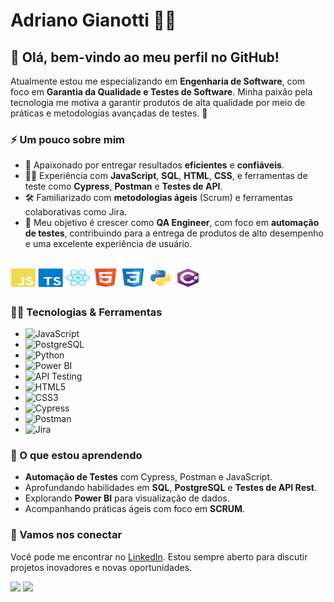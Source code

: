 # Adriano Gianotti 👨‍💻

## 👋 Olá, bem-vindo ao meu perfil no GitHub!

Atualmente estou me especializando em **Engenharia de Software**, com foco em **Garantia da Qualidade e Testes de Software**. Minha paixão pela tecnologia me motiva a garantir produtos de alta qualidade por meio de práticas e metodologias avançadas de testes. 🚀

### ⚡ Um pouco sobre mim

- 🎯 Apaixonado por entregar resultados **eficientes** e **confiáveis**.
- 👨‍💻 Experiência com **JavaScript**, **SQL**, **HTML**, **CSS**, e ferramentas de teste como **Cypress**, **Postman** e **Testes de API**.
- 🛠 Familiarizado com **metodologias ágeis** (Scrum) e ferramentas colaborativas como Jira.
- 💼 Meu objetivo é crescer como **QA Engineer**, com foco em **automação de testes**, contribuindo para a entrega de produtos de alto desempenho e uma excelente experiência de usuário.

<div style="display: inline_block"><br>
  <img align="center" alt="Rafa-Js" height="30" width="40" src="https://raw.githubusercontent.com/devicons/devicon/master/icons/javascript/javascript-plain.svg">
  <img align="center" alt="Rafa-Ts" height="30" width="40" src="https://raw.githubusercontent.com/devicons/devicon/master/icons/typescript/typescript-plain.svg">
  <img align="center" alt="Rafa-React" height="30" width="40" src="https://raw.githubusercontent.com/devicons/devicon/master/icons/react/react-original.svg">
  <img align="center" alt="Rafa-HTML" height="30" width="40" src="https://raw.githubusercontent.com/devicons/devicon/master/icons/html5/html5-original.svg">
  <img align="center" alt="Rafa-CSS" height="30" width="40" src="https://raw.githubusercontent.com/devicons/devicon/master/icons/css3/css3-original.svg">
  <img align="center" alt="Rafa-Python" height="30" width="40" src="https://raw.githubusercontent.com/devicons/devicon/master/icons/python/python-original.svg">
  <img align="center" alt="Rafa-Csharp" height="30" width="40" src="https://raw.githubusercontent.com/devicons/devicon/master/icons/csharp/csharp-original.svg">
</div>
  
  ##
 

### 🧑‍🔬 Tecnologias & Ferramentas

- ![JavaScript](https://img.shields.io/badge/-JavaScript-F7DF1E?style=flat&logo=javascript&logoColor=black)
- ![PostgreSQL](https://img.shields.io/badge/-PostgreSQL-4479A1?style=flat&logo=postgresql&logoColor=white)
- ![Python](https://img.shields.io/badge/-Python-3776AB?style=flat&logo=python&logoColor=white)
- ![Power BI](https://img.shields.io/badge/-Power_BI-F2C811?style=flat&logo=powerbi&logoColor=black)
- ![API Testing](https://img.shields.io/badge/-API_Testing-FF6C37?style=flat&logo=postman&logoColor=white)
- ![HTML5](https://img.shields.io/badge/-HTML5-E34F26?style=flat&logo=html5&logoColor=white)
- ![CSS3](https://img.shields.io/badge/-CSS3-1572B6?style=flat&logo=css3&logoColor=white)
- ![Cypress](https://img.shields.io/badge/-Cypress-17202C?style=flat&logo=cypress&logoColor=white)
- ![Postman](https://img.shields.io/badge/-Postman-FF6C37?style=flat&logo=postman&logoColor=white)
- ![Jira](https://img.shields.io/badge/-Jira-0052CC?style=flat&logo=jira&logoColor=white)

### 🌱 O que estou aprendendo

- **Automação de Testes** com Cypress, Postman e JavaScript.
- Aprofundando habilidades em **SQL**, **PostgreSQL** e **Testes de API Rest**.
- Explorando **Power BI** para visualização de dados.
- Acompanhando práticas ágeis com foco em **SCRUM**.

### 💬 Vamos nos conectar

Você pode me encontrar no [LinkedIn](https://www.linkedin.com/in/adrianogianotti-qa-engineer/). Estou sempre aberto para discutir projetos inovadores e novas oportunidades.

<div> 

   <a href="https://https://www.linkedin.com/in/adrianogianotti-qa-engineer" target="_blank"><img src="https://img.shields.io/badge/-LinkedIn-%230077B5?style=for-the-badge&logo=linkedin&logoColor=white" target="_blank"></a>
  <a href = "mailto:adlrgianotti@gmail.com"><img src="https://img.shields.io/badge/-Gmail-%23333?style=for-the-badge&logo=gmail&logoColor=white" target="_blank"></a>
   
  
</div>




